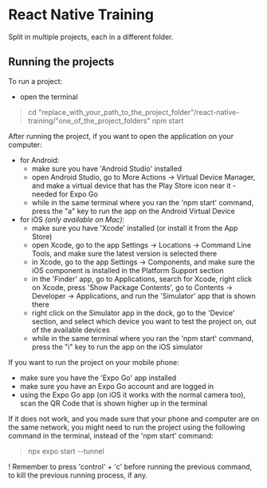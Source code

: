 # React Native Training

Split in multiple projects, each in a different folder.

## Running the projects

To run a project:

- open the terminal

> cd "replace_with_your_path_to_the_project_folder"/react-native-training/"one_of_the_project_folders"
> npm start

After running the project, if you want to open the application on your computer:

- for Android:
    - make sure you have 'Android Studio' installed
    - open Android Studio, go to More Actions -> Virtual Device Manager, and make a virtual device that has the Play Store icon near it - needed for Expo Go
    - while in the same terminal where you ran the 'npm start' command, press the "a" key to run the app on the Android Virtual Device
- for iOS *(only available on Mac)*:
    - make sure you have 'Xcode' installed (or install it from the App Store)
    - open Xcode, go to the app Settings -> Locations -> Command Line Tools, and make sure the latest version is selected there
    - in Xcode, go to the app Settings -> Components, and make sure the iOS component is installed in the Platform Support section
    - in the 'Finder' app, go to Applications, search for Xcode, right click on Xcode, press 'Show Package Contents', go to Contents -> Developer -> Applications, and run the 'Simulator' app that is shown there
    - right click on the Simulator app in the dock, go to the 'Device' section, and select which device you want to test the project on, out of the available devices
    - while in the same terminal where you ran the 'npm start' command, press the "i" key to run the app on the iOS simulator

If you want to run the project on your mobile phone:

- make sure you have the 'Expo Go' app installed
- make sure you have an Expo Go account and are logged in
- using the Expo Go app (on iOS it works with the normal camera too), scan the QR Code that is shown higher up in the terminal

If it does not work, and you made sure that your phone and computer are on the same network, you might need to run the project using the following command in the terminal, instead of the 'npm start' command:

> npx expo start --tunnel

! Remember to press 'control' + 'c' before running the previous command, to kill the previous running process, if any.